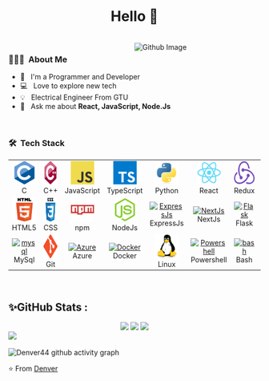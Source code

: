 <h1 align="center"> Hello 👋 </h1>

<br/>

<img width="50%" align="right" alt="Github Image" src="https://raw.githubusercontent.com/onimur/.github/master/.resources/git-header.svg" />

<h3> 👨🏻‍💻 &nbsp;About Me </h3>

- 🧑 &nbsp; I'm a Programmer and Developer
- 💻 &nbsp; Love to explore new tech
- 💡 &nbsp; Electrical Engineer From GTU
- 💬 &nbsp; Ask me about **React, JavaScript, Node.Js**

<br/>

<h3> 🛠 &nbsp;Tech Stack</h3>

  <table align="center">
  <tr>
    <td align="center" width="96">
      <a href="https://en.wikipedia.org/wiki/C_(programming_language)">
        <img src="https://raw.githubusercontent.com/devicons/devicon/master/icons/c/c-original.svg" width="48" height="48" alt="c" />
      </a>
      <br>C
    </td>
    <td align="center" width="96">
      <a href="https://en.wikipedia.org/wiki/C%2B%2B">
        <img src="https://raw.githubusercontent.com/devicons/devicon/master/icons/cplusplus/cplusplus-original.svg" width="48" height="48" alt="CPP" />
      </a>
      <br>C++
    </td>
    <td align="center" width="96">
      <a href="https://www.javascript.com/">
        <img src="https://raw.githubusercontent.com/devicons/devicon/master/icons/javascript/javascript-original.svg" width="48" height="48" alt="JavaScript" />
      </a>
      <br>JavaScript
    </td>
    <td align="center" width="96">
      <a href="https://www.typescript.com/">
        <img src="https://raw.githubusercontent.com/devicons/devicon/master/icons/typescript/typescript-original.svg" width="48" height="48" alt="TypeScript" />
      </a>
      <br>TypeScript
    </td>
    <td align="center" width="96">
      <a href="https://www.python.org/">
        <img src="https://raw.githubusercontent.com/devicons/devicon/master/icons/python/python-original.svg" width="48" height="48" alt="Python" />
      </a>
      <br>Python
    </td>
    </td>
    <td align="center" width="96">
      <a href="https://reactjs.org/" >
        <img src="https://raw.githubusercontent.com/devicons/devicon/master/icons/react/react-original.svg" width="48" height="48" alt="ReactJs" />
      </a>
      <br>React
    </td>
    <td align="center" width="96">
      <a href="https://redux.org/" >
        <img src="https://raw.githubusercontent.com/devicons/devicon/master/icons/redux/redux-original.svg" width="48" height="48" alt="Redux" />
      </a>
      <br>Redux
    </td>
    <td align="center"  width="96">
      <a href="https://developer.mozilla.org/en-US/docs/Web/CSS">
        <img src="https://cdn.worldvectorlogo.com/logos/material-ui-1.svg" width="48" height="48" alt="MaterialUI" />
      </a>
      <br>MaterialUI
    </td>
  </tr>
  <tr>
    <td align="center" width="96"> 
      <a href="https://developer.mozilla.org/en-US/docs/Glossary/HTML5" >
        <img src="https://raw.githubusercontent.com/devicons/devicon/master/icons/html5/html5-original-wordmark.svg" width="48" height="48" alt="html" />
      </a>
      <br>HTML5
    </td>
    <td align="center"  width="96">
      <a href="https://developer.mozilla.org/en-US/docs/Web/CSS">
        <img src="https://raw.githubusercontent.com/devicons/devicon/master/icons/css3/css3-original-wordmark.svg" width="48" height="48" alt="css" />
      </a>
      <br>CSS
    </td>
    <td align="center" width="96">
      <a href="https://npmjs.org/" >
        <img src="https://raw.githubusercontent.com/devicons/devicon/master/icons/npm/npm-original-wordmark.svg" width="48" height="48" alt="npm" />
      </a>
      <br>npm
    </td>
    <td align="center" width="96">
      <a href="https://nodejs.org/" >
        <img src="https://raw.githubusercontent.com/devicons/devicon/master/icons/nodejs/nodejs-original.svg" width="48" height="48" alt="NodeJs" />
      </a>
      <br>NodeJs
    </td>
    <td align="center" width="96">
      <a href="https://expressjs.com/" >
        <img src="https://www.vectorlogo.zone/logos/expressjs/expressjs-icon.svg" width="48" height="48" alt="ExpressJs" />
      </a>
      <br>ExpressJs
    </td>
    <td align="center" width="96">
      <a href="https://nextjs.com/" >
        <img src="https://www.rlogical.com/wp-content/uploads/2021/08/Rlogical-Blog-Images-thumbnail.png" width="48" height="48" alt="NextJs" />
      </a>
      <br>NextJs
    </td>
    <td align="center" width="96">
      <a href="https://flask.palletsprojects.com/en/2.0.x/" >
        <img src="https://cdn.worldvectorlogo.com/logos/flask.svg" width="48" height="48" alt="Flask" />
      </a>
      <br>Flask
    </td>
    <td align="center" width="96">
      <a href="https://mongoDB.com/" >
        <img src="https://www.vectorlogo.zone/logos/mongodb/mongodb-icon.svg" width="48" height="48" alt="mongoDB" />
      </a>
      <br>MongoDB
    </td>
  </tr>
  <tr>
    <td align="center" width="96">
      <a href="https://www.mysql.com/" >
        <img src="https://upload.wikimedia.org/wikipedia/commons/thumb/b/b2/Database-mysql.svg/1200px-Database-mysql.svg.png" width="48" height="48" alt="mysql" />
      </a>
      <br>MySql
    </td>
   <td align="center" width="96">
      <a href="https://git-scm.com/" >
        <img src="https://raw.githubusercontent.com/devicons/devicon/master/icons/git/git-original.svg" width="48" height="48" alt="git" />
      </a>
      <br>Git
    </td>
    <td align="center" width="96">
      <a href="https://azure.microsoft.com/" >
        <img src="https://www.vectorlogo.zone/logos/microsoft_azure/microsoft_azure-icon.svg" width="48" height="48" alt="Azure" />
      </a>
      <br>Azure
    </td>
      <td align="center" width="96">
      <a href="https://www.docker.com/" >
        <img src="https://www.vectorlogo.zone/logos/docker/docker-icon.svg" width="48" height="48" alt="Docker" />
      </a>
      <br>Docker
    </td>
     <td align="center"  width="96">
      <a href="https://www.linux.org/">
        <img src="https://raw.githubusercontent.com/devicons/devicon/master/icons/linux/linux-original.svg" width="48" height="48" alt="linux" />
      </a>
      <br>Linux
    </td>
    <td align="center" width="96">
      <a href="https://docs.microsoft.com/en-us/powershell/">
        <img src="https://raw.githubusercontent.com/PowerShell/PowerShell/master/assets/ps_black_128.svg" width="48" height="48" alt="Powershell" />
      </a>
      <br>Powershell
    </td>
    <td align="center" width="96">
      <a href="#" >
        <img src="https://upload.wikimedia.org/wikipedia/commons/thumb/4/4b/Bash_Logo_Colored.svg/1200px-Bash_Logo_Colored.svg.png" width="48" height="48" alt="bash" />
      </a>
      <br>Bash
    </td>
     <td align="center" width="96">
      <a href="https://ubuntu.com/" >
        <img src="https://raw.githubusercontent.com/devicons/devicon/master/icons/ubuntu/ubuntu-plain.svg" width="48" height="48" alt="ubuntu" />
      </a>
      <br>Ubuntu
    </td>
  </tr>
</table>

<br/>

## ✨GitHub Stats :

<div align="center">
  <img width="48%" src="https://github-readme-stats.vercel.app/api?username=Denver44&show_icons=true&theme=radical" />
  <img width="48%" src="https://github-readme-streak-stats.herokuapp.com/?user=Denver44&theme=radical" />
  <img height="180em" src="https://github-readme-stats.vercel.app/api/top-langs/?username=Denver44&theme=radical&layout=compact&custom_title=Most used languages &langs_count=10&include_all_commits=true&hide_progress=true&hide_border=true&hide=" />
</div>

<img width="450em" src="https://github-readme-stats.vercel.app/api/top-langs/?username=Denver44&layout=compact&custom_title=Most used languages &langs_count=10&include_all_commits=true&hide_progress=true&hide_border=true&theme=dark&hide=">
	<img width="450em"/>

<br/>

![Denver44 github activity graph](https://activity-graph.herokuapp.com/graph?username=Denver44&theme=dracula)

⭐️ From [Denver](https://github.com/Denver44)
